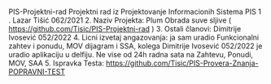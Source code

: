 PIS-Projektni-rad
Projektni rad iz Projektovanje Informacionih Sistema PIS
1 . Lazar Tišić 062/2021
2. Naziv Projekta: Plum Obrada suve sljive ( https://github.com/Tisic/PIS-Projektni-rad )
3. Ostali članovi: Dimitrije Ivosević 052/2022
4. Licni izvetaj angazovanja: ja sam uradio Funkcionalni zahtev i ponudu, MOV dijagram i SSA, kolega 
    Dimitrije Ivosević 052/2022 je uradio aplikaciju u delfiju.
    Ne vise od 24h radna sata na Zahtevu, Ponudi, MOV, SAA
5. Ispravka Testa: https://github.com/Tisic/PIS-Provera-Znanja-POPRAVNI-TEST

